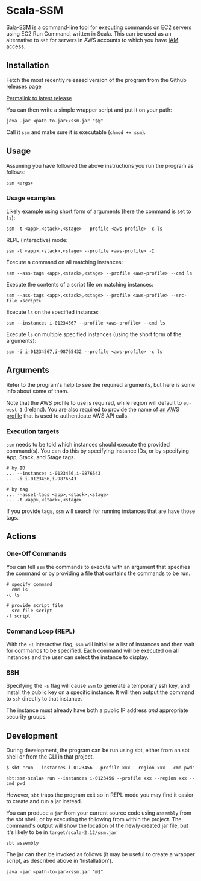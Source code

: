 Scala-SSM
=========

Sala-SSM is a command-line tool for executing commands on EC2 servers
using EC2 Run Command, written in Scala. This can be used as an
alternative to `ssh` for servers in AWS accounts to which you have
[IAM](https://aws.amazon.com/iam/) access.

## Installation

Fetch the most recently released version of the program from the
Github releases page

[Permalink to latest release](https://github.com/guardian/ssm-scala/releases/latest)

You can then write a simple wrapper script and put it on your path:

    java -jar <path-to-jar>/ssm.jar "$@"

Call it `ssm` and make sure it is executable (`chmod +x ssm`).

## Usage

Assuming you have followed the above instructions you run the program
as follows:

    ssm <args>

### Usage examples

Likely example using short form of arguments (here the command is set to `ls`):

    ssm -t <app>,<stack>,<stage> --profile <aws-profile> -c ls

REPL (interactive) mode:

    ssm -t <app>,<stack>,<stage> --profile <aws-profile> -I

Execute a command on all matching instances:

    ssm --ass-tags <app>,<stack>,<stage> --profile <aws-profile> --cmd ls

Execute the contents of a script file on matching instances:

    ssm --ass-tags <app>,<stack>,<stage> --profile <aws-profile> --src-file <script>

Execute `ls` on the specified instance:

    ssm --instances i-01234567 --profile <aws-profile> --cmd ls

Execute `ls` on multiple specified instances (using the short form of
the arguments):

    ssm -i i-01234567,i-98765432 --profile <aws-profile> -c ls

## Arguments

Refer to the program's help to see the required arguments, but here is
some info about some of them.

Note that the AWS profile to use is required, while region will
default to `eu-west-1` (Ireland). You are also required to provide
the name of [an AWS profile](https://docs.aws.amazon.com/cli/latest/userguide/cli-multiple-profiles.html)
that is used to authenticate AWS API calls.

### Execution targets

`ssm` needs to be told which instances should execute the provided
command(s). You can do this by specifying instance IDs, or by
specifying App, Stack, and Stage tags.

    # by ID
	... --instances i-0123456,i-9876543
    ... -i i-0123456,i-9876543
	
	# by tag
	... --asset-tags <app>,<stack>,<stage>
	... -t <app>,<stack>,<stage>

If you provide tags, `ssm` will search for running instances that are
have those tags.

## Actions

### One-Off Commands

You can tell `ssm` the commands to execute with an argument that
specifies the command or by providing a file that contains the
commands to be run.

    # specify command
	--cmd ls
	-c ls
	
	# provide script file
	--src-file script
	-f script

### Command Loop (REPL)

With the `-I` interactive flag, `ssm` will initialise a list of
instances and then wait for commands to be specified.  Each command
will be executed on all instances and the user can select the instance
to display.

### SSH

Specifying the `-s` flag will cause `ssm` to generate a temporary ssh
key, and install the public key on a specific instance.  It will then
output the command to `ssh` directly to that instance.

The instance must already have both a public IP address _and_
appropriate security groups.

## Development

During development, the program can be run using sbt, either from an
sbt shell or from the CLI in that project.

    $ sbt "run --instances i-0123456 --profile xxx --region xxx --cmd pwd"

    sbt:ssm-scala> run --instances i-0123456 --profile xxx --region xxx --cmd pwd

However, `sbt` traps the program exit so in REPL mode you may find it
easier to create and run a jar instead.

You can produce a `jar` from your current source code using `assembly`
from the sbt shell, or by executing the following from within the
project. The command's output will show the location of the newly
created jar file, but it's likely to be in `target/scala-2.12/ssm.jar`

    sbt assembly

The jar can then be invoked as follows (it may be useful to create a
wrapper script, as described above in 'Installation').

    java -jar <path-to-jar>/ssm.jar "@$"

